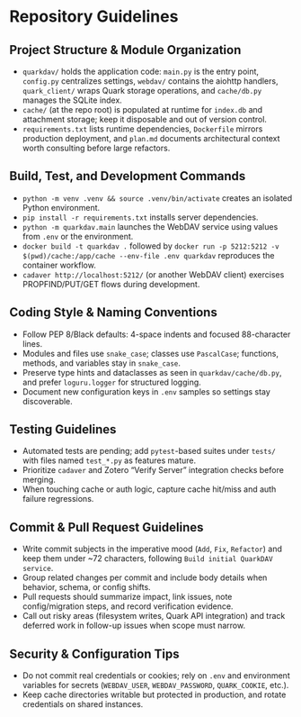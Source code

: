 # Repository Guidelines

## Project Structure & Module Organization
- `quarkdav/` holds the application code: `main.py` is the entry point, `config.py` centralizes settings, `webdav/` contains the aiohttp handlers, `quark_client/` wraps Quark storage operations, and `cache/db.py` manages the SQLite index.
- `cache/` (at the repo root) is populated at runtime for `index.db` and attachment storage; keep it disposable and out of version control.
- `requirements.txt` lists runtime dependencies, `Dockerfile` mirrors production deployment, and `plan.md` documents architectural context worth consulting before large refactors.

## Build, Test, and Development Commands
- `python -m venv .venv && source .venv/bin/activate` creates an isolated Python environment.
- `pip install -r requirements.txt` installs server dependencies.
- `python -m quarkdav.main` launches the WebDAV service using values from `.env` or the environment.
- `docker build -t quarkdav .` followed by `docker run -p 5212:5212 -v $(pwd)/cache:/app/cache --env-file .env quarkdav` reproduces the container workflow.
- `cadaver http://localhost:5212/` (or another WebDAV client) exercises PROPFIND/PUT/GET flows during development.

## Coding Style & Naming Conventions
- Follow PEP 8/Black defaults: 4-space indents and focused 88-character lines.
- Modules and files use `snake_case`; classes use `PascalCase`; functions, methods, and variables stay in `snake_case`.
- Preserve type hints and dataclasses as seen in `quarkdav/cache/db.py`, and prefer `loguru.logger` for structured logging.
- Document new configuration keys in `.env` samples so settings stay discoverable.

## Testing Guidelines
- Automated tests are pending; add `pytest`-based suites under `tests/` with files named `test_*.py` as features mature.
- Prioritize `cadaver` and Zotero “Verify Server” integration checks before merging.
- When touching cache or auth logic, capture cache hit/miss and auth failure regressions.

## Commit & Pull Request Guidelines
- Write commit subjects in the imperative mood (`Add`, `Fix`, `Refactor`) and keep them under ~72 characters, following `Build initial QuarkDAV service`.
- Group related changes per commit and include body details when behavior, schema, or config shifts.
- Pull requests should summarize impact, link issues, note config/migration steps, and record verification evidence.
- Call out risky areas (filesystem writes, Quark API integration) and track deferred work in follow-up issues when scope must narrow.

## Security & Configuration Tips
- Do not commit real credentials or cookies; rely on `.env` and environment variables for secrets (`WEBDAV_USER`, `WEBDAV_PASSWORD`, `QUARK_COOKIE`, etc.).
- Keep cache directories writable but protected in production, and rotate credentials on shared instances.
